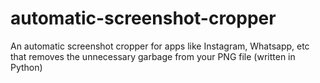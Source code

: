 # automatic-screenshot-cropper
An automatic screenshot cropper for apps like Instagram, Whatsapp, etc that removes the unnecessary garbage from your PNG file (written in Python)


